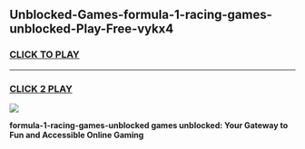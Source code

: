 
## Unblocked-Games-formula-1-racing-games-unblocked-Play-Free-vykx4
<h3>
<a href="https://premium76.site?title=formula-1-racing-games-unblocked&ref=23A">CLICK TO PLAY</a></h3>
<hr>

<h3>
<a href="https://premium76.site?title=formula-1-racing-games-unblocked&ref=23A">CLICK 2 PLAY</a>
  
</h3>

<a href="https://premium76.site?title=formula-1-racing-games-unblocked&ref=23A"><img src="https://clearcache.store/games.png"></a>


**formula-1-racing-games-unblocked games unblocked: Your Gateway to Fun and Accessible Online Gaming**
